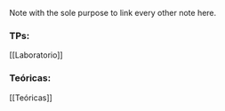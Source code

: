 Note with the sole purpose to link every other note here.

### TPs:
[[Laboratorio]]

### Teóricas:
[[Teóricas]]

